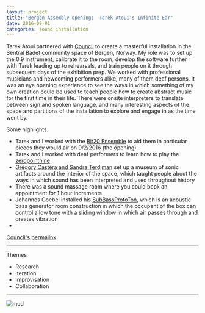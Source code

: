 ```yaml
---
layout: project
title: "Bergen Assembly opening:  Tarek Atoui's Infinite Ear"
date: 2016-09-01
categories: sound installation
---
```


Tarek Atoui partnered with [Council](http://www.council.art) to create a masterful installation in the Sentral Badet community space of Bergen, Norway.  My role was to set up the 0.9 instrument, calibrate it to the room, develop the software further with Tarek leading up to rehearsals, and train people on it through subsequent days of the exhibition prep.  We worked with professional musicians and newcoming performers alike, many of them deaf persons.  It was an eye opening experience to see the ways in which something of my own creation could be used to teach people how to create abstract music for the first time in their life.  There were onsite interpreters to translate between sign and spoken language, and many interesting aspects of the space and partitions of the installation to explore and engage in as the time went by.

Some highlights:

- Tarek and I worked with the [Bit20 Ensemble](http://bit20.no/home-english/) to aid them in particular pieces they would air on 9/2/2016 (the opening).
- Tarek and I worked with deaf performers to learn how to play the [zeropointnine](/research/instrument/zeropointnine.html)
- [Grégory Castéra and Sandra Terdjman](http://www.council.art/) set up a museum of sonic artifacts around the interior of the space, which taught people about the ways in which sound has been interpreted and used throughout history
- There was a sound massage room where you could book an appointment for 1 hour increments
- Johannes Goebel installed his [SubBassProtoTon](http://empac.rpi.edu/events/2017/fall/subbassprototon), which is an acoustic bass generator room construction in which the occupant of the box can control a low tone with a sliding window in which air passes through and creates vibration
- 

[Council's permalink](http://www.council.art/residency/760/within-infinite-ear)



---

Themes

- Research 
- Iteration
- Improvisation
- Collaboration

---

![mod]()





